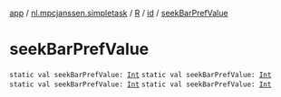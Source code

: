 [app](../../../index.md) / [nl.mpcjanssen.simpletask](../../index.md) / [R](../index.md) / [id](index.md) / [seekBarPrefValue](.)

# seekBarPrefValue

`static val seekBarPrefValue: `[`Int`](https://kotlinlang.org/api/latest/jvm/stdlib/kotlin/-int/index.html)
`static val seekBarPrefValue: `[`Int`](https://kotlinlang.org/api/latest/jvm/stdlib/kotlin/-int/index.html)
`static val seekBarPrefValue: `[`Int`](https://kotlinlang.org/api/latest/jvm/stdlib/kotlin/-int/index.html)
`static val seekBarPrefValue: `[`Int`](https://kotlinlang.org/api/latest/jvm/stdlib/kotlin/-int/index.html)